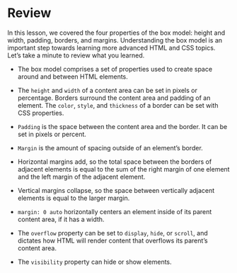 # Review

In this lesson, we covered the four properties of the box model: height and width, padding, borders, and margins. Understanding the box model is an important step towards learning more advanced HTML and CSS topics. Let’s take a minute to review what you learned.

* The box model comprises a set of properties used to create space around and between HTML elements.

* The `height` and `width` of a content area can be set in pixels or percentage.
 Borders surround the content area and padding of an element. The `color`, `style`, and `thickness` of a border can be set with CSS properties.

* `Padding` is the space between the content area and the border. It can be set in pixels or percent.

* `Margin` is the amount of spacing outside of an element’s border.

* Horizontal margins add, so the total space between the borders of adjacent elements is equal to the sum of the right margin of one element and the left margin of the adjacent element.

* Vertical margins collapse, so the space between vertically adjacent elements is equal to the larger margin.

* `margin: 0 auto` horizontally centers an element inside of its parent content area, if it has a width.

* The `overflow` property can be set to `display`, `hide`, or `scroll`, and dictates how HTML will render content that overflows its parent’s content area.

* The `visibility` property can hide or show elements.